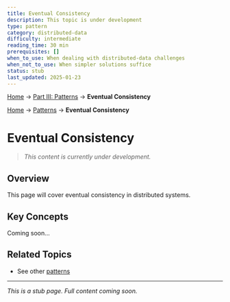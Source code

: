 ```yaml
---
title: Eventual Consistency
description: This topic is under development
type: pattern
category: distributed-data
difficulty: intermediate
reading_time: 30 min
prerequisites: []
when_to_use: When dealing with distributed-data challenges
when_not_to_use: When simpler solutions suffice
status: stub
last_updated: 2025-01-23
---
```


<!-- Navigation -->
[Home](../introduction/index.md) → [Part III: Patterns](index.md) → **Eventual Consistency**

<!-- Navigation -->
[Home](../introduction/index.md) → [Patterns](index.md) → **Eventual Consistency**

# Eventual Consistency

> *This content is currently under development.*

## Overview

This page will cover eventual consistency in distributed systems.

## Key Concepts

Coming soon...

## Related Topics

- See other [patterns](index.md)

---

*This is a stub page. Full content coming soon.*
